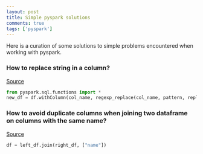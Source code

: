 ```yaml
---
layout: post
title: Simple pyspark solutions
comments: true
tags: ['pyspark']
---
```


Here is a curation of some solutions to simple problems encountered when working with pyspark.

### How to replace string in a column?

[Source](https://stackoverflow.com/questions/37038014/pyspark-replace-strings-in-spark-dataframe-column)

```python
from pyspark.sql.functions import *
new_df = df.withColumn(col_name, regexp_replace(col_name, pattern, replacement))
```

### How to avoid duplicate columns when joining two dataframe on columns with the same name?

[Source](https://docs.databricks.com/spark/latest/faq/join-two-dataframes-duplicated-column.html)

```python
df = left_df.join(right_df, ["name"])
```
